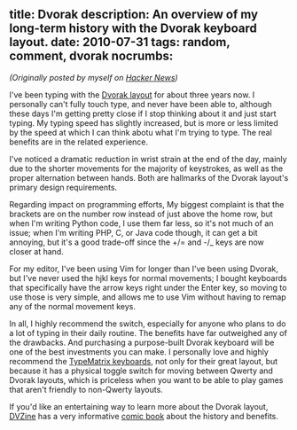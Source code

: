 title: Dvorak
description: An overview of my long-term history with the Dvorak keyboard layout.
date: 2010-07-31
tags: random, comment, dvorak
nocrumbs:
---
*(Originally posted by myself on [Hacker News][hndvorak])*

I've been typing with the [Dvorak layout][dvorak] for about three years now. I personally can't
fully touch type, and never have been able to, although these days I'm getting pretty close if
I stop thinking about it and just start typing.  My typing speed has slightly increased, but is
more or less limited by the speed at which I can think abotu what I'm trying to type.  The real
benefits are in the related experience.

I've noticed a dramatic reduction in wrist strain at the end of the day, mainly due to the
shorter movements for the majority of keystrokes, as well as the proper alternation between
hands. Both are hallmarks of the Dvorak layout's primary design requirements.

Regarding impact on programming efforts, My biggest complaint is that the brackets are on the
number row instead of just above the home row, but when I'm writing Python code, I use them far
less, so it's not much of an issue; when I'm writing PHP, C, or Java code though, it can get a
bit annoying, but it's a good trade-off since the +/= and -/_ keys are now closer at hand.

For my editor, I've been using Vim for longer than I've been using Dvorak, but I've never used
the hjkl keys for normal movements; I bought keyboards that specifically have the arrow keys
right under the Enter key, so moving to use those is very simple, and allows me to use Vim
without having to remap any of the normal movement keys.

In all, I highly recommend the switch, especially for anyone who plans to do a lot of typing
in their daily routine. The benefits have far outweighed any of the drawbacks. And purchasing
a purpose-built Dvorak keyboard will be one of the best investments you can make. I personally
love and highly recommend the [TypeMatrix keyboards][typematrix], not only for their great
layout, but because it has a physical toggle switch for moving between Qwerty and Dvorak layouts,
which is priceless when you want to be able to play games that aren't friendly to non-Qwerty
layouts.

If you'd like an entertaining way to learn more about the Dvorak layout, [DVZine][dvzine] has
a very informative [comic book](http://www.dvzine.org/zine/index.html) about the history and
benefits.

[dvorak]: http://en.wikipedia.org/wiki/Dvorak_Simplified_Keyboard "Dvorak Simplified Keyboard"
[dvzine]: http://www.dvzine.org/ "The Dvorak Zine"
[hndvorak]: http://news.ycombinator.com/item?id=1560933 "Touch Typing on Dvorak?"
[typematrix]: http://www.typematrix.com "TypeMatrix Keyboards"
